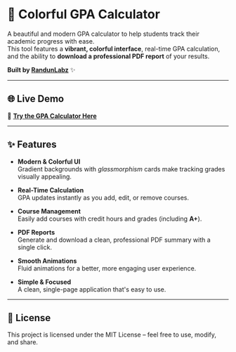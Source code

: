 # 🎨 Colorful GPA Calculator

A beautiful and modern GPA calculator to help students track their academic progress with ease.  
This tool features a **vibrant, colorful interface**, real-time GPA calculation, and the ability to **download a professional PDF report** of your results.

**Built by [RandunLabz](https://github.com/RandunGayantha)** ✨

---

## 🌐 Live Demo
🔗 **[Try the GPA Calculator Here](https://randungayantha.github.io/GPACal/)**

---

## ✨ Features

- **Modern & Colorful UI**  
  Gradient backgrounds with *glassmorphism* cards make tracking grades visually appealing.

- **Real-Time Calculation**  
  GPA updates instantly as you add, edit, or remove courses.

- **Course Management**  
  Easily add courses with credit hours and grades (including **A+**).

- **PDF Reports**  
  Generate and download a clean, professional PDF summary with a single click.

- **Smooth Animations**  
  Fluid animations for a better, more engaging user experience.

- **Simple & Focused**  
  A clean, single-page application that's easy to use.

---

## 📄 License
This project is licensed under the MIT License – feel free to use, modify, and share.


